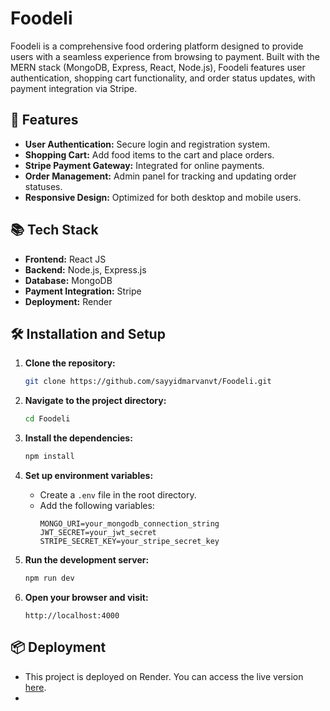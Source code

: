 # Foodeli

Foodeli is a comprehensive food ordering platform designed to provide users with a seamless experience from browsing to payment. Built with the MERN stack (MongoDB, Express, React, Node.js), Foodeli features user authentication, shopping cart functionality, and order status updates, with payment integration via Stripe.

## 🚀 Features

- **User Authentication:** Secure login and registration system.
- **Shopping Cart:** Add food items to the cart and place orders.
- **Stripe Payment Gateway:** Integrated for online payments.
- **Order Management:** Admin panel for tracking and updating order statuses.
- **Responsive Design:** Optimized for both desktop and mobile users.

## 📚 Tech Stack

- **Frontend:** React JS
- **Backend:** Node.js, Express.js
- **Database:** MongoDB
- **Payment Integration:** Stripe
- **Deployment:** Render

## 🛠 Installation and Setup

1. **Clone the repository:**
   ```bash
   git clone https://github.com/sayyidmarvanvt/Foodeli.git
   ```
2. **Navigate to the project directory:**
   ```bash
   cd Foodeli
   ```
3. **Install the dependencies:**
   ```bash
   npm install
   ```
4. **Set up environment variables:**
   - Create a `.env` file in the root directory.
   - Add the following variables:
     ```
     MONGO_URI=your_mongodb_connection_string
     JWT_SECRET=your_jwt_secret
     STRIPE_SECRET_KEY=your_stripe_secret_key
     ```
5. **Run the development server:**
   ```bash
   npm run dev
   ```

6. **Open your browser and visit:**
   ```
   http://localhost:4000
   ```

## 📦 Deployment

- This project is deployed on Render. You can access the live version [here](https://foodeli-frontend.onrender.com).
- 

